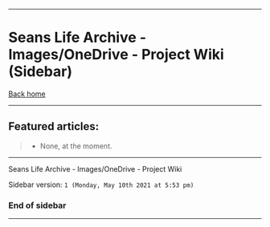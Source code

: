 
***

# Seans Life Archive - Images/OneDrive - Project Wiki (Sidebar)

[Back home](https://github.com/seanpm2001/SeansLifeArchive_Images_OneDrive/wiki/)

***

## Featured articles:

> * None, at the moment.

***

Seans Life Archive - Images/OneDrive - Project Wiki

Sidebar version: `1 (Monday, May 10th 2021 at 5:53 pm)`

### End of sidebar

***
